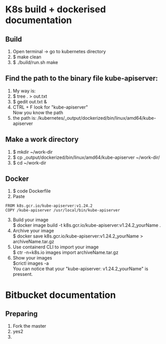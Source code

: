 # K8s build + dockerised documentation

Build
-

1. Open terminal -> go to kubernetes directory
2. \$ make clean
3. \$ ./build/run.sh make

Find the path to the binary file kube-apiserver:
-

1. My way is:
2. \$ tree . > out.txt
3. \$ gedit out.txt &
4. CTRL + F look for "kube-apiserver" \
 Now you know the path
5. the path is: /kubernetes/_output/dockerized/bin/linux/amd64/kube-apiserver

Make a work directory
-

1. \$ mkdir ~/work-dir
2. \$ cp _output/dockerized/bin/linux/amd64/kube-apiserver ~/work-dir/
3. \$ cd ~/work-dir

Docker
-

1. $ code Dockerfile
2. Paste
```docker
FROM k8s.gcr.io/kube-apiserver:v1.24.2
COPY /kube-apiserver /usr/local/bin/kube-apiserver

```
3. Build your image\
$ docker image build -t k8s.gcr.io/kube-apiserver:v1.24.2_yourName .
4. Archive your image\
$ docker save k8s.gcr.io/kube-apiserver:v1.24.2_yourName > archiveName.tar.gz
5. Use containerd CLI to import your image\
$ ctr -n=k8s.io images import archiveName.tar.gz 
6. Show your images\
$crictl images -a\
You can notice that your "kube-apiserver: v1.24.2_yourName" is pressent.

# Bitbucket documentation

Preparing
-

1. Fork the master
2. yes2
3. 
